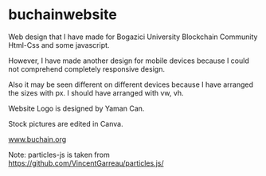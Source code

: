 # buchainwebsite
Web design that I have made for Bogazici University Blockchain Community
Html-Css and some javascript.

However, I have made another design for mobile devices because I could not comprehend completely responsive design.

Also it may be seen different on different devices because I have arranged the sizes with px. I should have arranged with vw, vh.

Website Logo is designed by Yaman Can.

Stock pictures are edited in Canva.

www.buchain.org

Note: particles-js is taken from https://github.com/VincentGarreau/particles.js/
